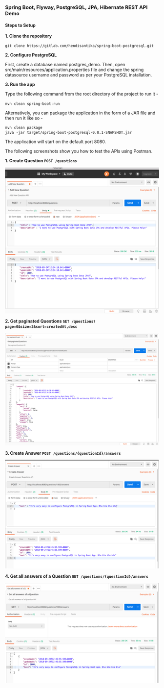 ### Spring Boot, Flyway, PostgreSQL, JPA, Hibernate REST API Demo

#### Steps to Setup

__1. Clone the repository__

`git clone https://gitlab.com/hendisantika/spring-boot-postgresql.git`

__2. Configure PostgreSQL__

First, create a database named postgres_demo. Then, open src/main/resources/application.properties file and change the spring datasource username and password as per your PostgreSQL installation.

__3. Run the app__

Type the following command from the root directory of the project to run it -

`mvn clean spring-boot:run`

Alternatively, you can package the application in the form of a JAR file and then run it like so -
```
mvn clean package
java -jar target/spring-boot-postgresql-0.0.1-SNAPSHOT.jar
```

The application will start on the default port 8080.

The following screenshots show you how to test the APIs using Postman.

__1. Create Question `POST /questions`__

![Create Question POST /questions](img/add.png "Create Question POST /questions")

__2. Get paginated Questions `GET /questions?page=0&size=2&sort=createdAt,desc`__

![Get paginated Questions GET /questions?page=0&size=2&sort=createdAt,desc](img/paginasi.png "Get paginated Questions GET /questions?page=0&size=2&sort=createdAt,desc")

__3. Create Answer `POST /questions/{questionId}/answers`__

![Create Answer POST /questions/{questionId}/answers](img/answer.png "Create Answer POST /questions/{questionId}/answers")

__4. Get all answers of a Question `GET /questions/{questionId}/answers`__

![Get all answers of a Question GET /questions/{questionId}/answers](img/all.png "Get all answers of a Question GET /questions/{questionId}/answers")
